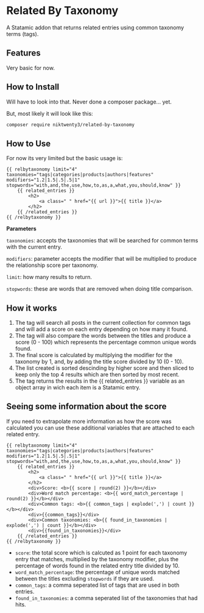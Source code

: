 # Related By Taxonomy

A Statamic addon that returns related entries using common taxonomy terms (tags).

## Features

Very basic for now. 

## How to Install

Will have to look into that. Never done a composer package... yet. 

But, most likely it will look like this:

``` bash
composer require niktwenty3/related-by-taxonomy
```

## How to Use

For now its very limited but the basic usage is: 

```
{{ relbytaxonomy limit="4" taxonomies="tags|categories|products|authors|features" modifiers="1.2|1.5|.5|.5|1" stopwords="with,and,the,use,how,to,as,a,what,you,should,know" }}
    {{ related_entries }}
        <h2>
            <a class=" " href="{{ url }}">{{ title }}</a>
        </h2>
    {{ /related_entries }}
{{ /relbytaxonomy }}
```

**Parameters**

`taxonomies`: accepts the taxonomies that will be searched for common terms with the current entry.

`modifiers`: parameter accepts the modifier that will be multiplied to produce the relationship score per taxonomy.

`limit`: how many results to return.

`stopwords`: these are words that are removed when doing title comparison. 

## How it works

1. The tag will search all posts in the current collection for common tags and will add a score on each entry depending on how many it found. 
2. The tag will also compare the words between the titles and produce a score (0 - 100) which represents the percentage common unique words found. 
3. The final score is calculated by multiplying the modifier for the taxonomy by 1, and, by adding the title score divided by 10 (0 - 10). 
4. The list created is sorted descinding by higher score and then sliced to keep only the top 4 results which are then sorted by most recent. 
5. The tag returns the results in the {{ related_entries }} variable as an object array in wich each item is a Statamic entry.

## Seeing some information about the score

If you need to extrapolate more information as how the score was calculated you can use these additional variables that are attached to each related entry. 

```
{{ relbytaxonomy limit="4" taxonomies="tags|categories|products|authors|features" modifiers="1.2|1.5|.5|.5|1" stopwords="with,and,the,use,how,to,as,a,what,you,should,know" }}
    {{ related_entries }}
        <h2>
            <a class=" " href="{{ url }}">{{ title }}</a>
        </h2>
        <div>Score: <b>{{ score | round(2) }}</b></div>
        <div>Word match percentage: <b>{{ word_match_percentage | round(2) }}</b></div>
        <div>Common tags: <b>{{ common_tags | explode(',') | count }}</b></div> 
        <div>{{common_tags}}</div>
        <div>Common taxonomies: <b>{{ found_in_taxonomies | explode(',') | count }}</b></div>
        <div>{{found_in_taxonomies}}</div>
    {{ /related_entries }}
{{ /relbytaxonomy }}
```

- `score`: the total score which is calcuted as 1 point for each taxonomy entry that matches, multiplied by the taxonomy modifier, plus the percentage of words found in the related entry title divided by 10. 
- `word_match_percentage`: the percentage of unique words matched between the titles excluding `stopwords` if they are used. 
- `common_tags`: a comma seperated list of tags that are used in both entries.
- `found_in_taxonomies`: a comma seperated list of the taxonomies that had hits.

